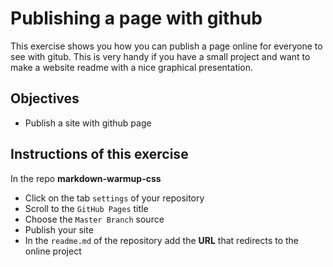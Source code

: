 # Publishing a page with github

This exercise shows you how you can publish a page online for everyone to see with gitub.
This is very handy if you have a small project and want to make a website readme with a nice graphical presentation.

## Objectives

- Publish a site with github page


## Instructions of this exercise

In the repo **markdown-warmup-css**

- Click on the tab `settings` of your repository
- Scroll to the `GitHub Pages` title
- Choose the `Master Branch` source
- Publish your site
- In the `readme.md` of the repository add the **URL** that redirects to the online project
